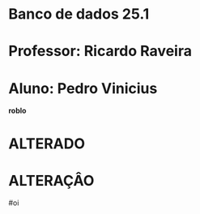 # Banco de dados 25.1 
# Professor: Ricardo Raveira
# Aluno: Pedro Vinicius
**roblo**
# ALTERADO
# ALTERAÇÂO
#oi
